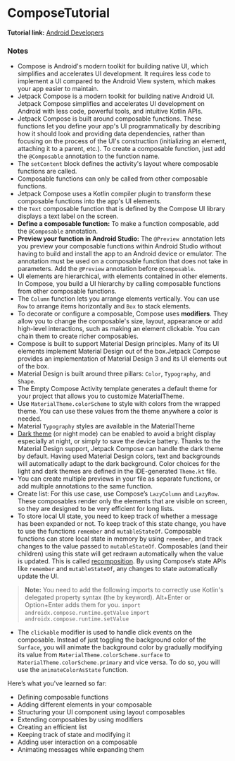 # ComposeTutorial

**Tutorial link:** [Android Developers]

### Notes

* Compose is Android's modern toolkit for building native UI, which simplifies and accelerates UI development. It requires less code to implement a UI compared to the Android View system, which makes your app easier to maintain.
* Jetpack Compose is a modern toolkit for building native Android UI. Jetpack Compose simplifies and accelerates UI development on Android with less code, powerful tools, and intuitive Kotlin APIs.
* Jetpack Compose is built around composable functions. These functions let you define your app's UI programmatically by describing how it should look and providing data dependencies, rather than focusing on the process of the UI's construction (initializing an element, attaching it to a parent, etc.). To create a composable function, just add the `@Composable` annotation to the function name.
* The `setContent` block defines the activity's layout where composable functions are called. 
* Composable functions can only be called from other composable functions.
* Jetpack Compose uses a Kotlin compiler plugin to transform these composable functions into the app's UI elements.
* the `Text` composable function that is defined by the Compose UI library displays a text label on the screen.
* **Define a composable function:** To make a function composable, add the `@Composable` annotation.
* **Preview your function in Android Studio:** The `@Preview `annotation lets you preview your composable functions within Android Studio without having to build and install the app to an Android device or emulator. The annotation must be used on a composable function that does not take in parameters. Add the `@Preview` annotation before `@Composable`.
* UI elements are hierarchical, with elements contained in other elements. In Compose, you build a UI hierarchy by calling composable functions from other composable functions.
* The `Column` function lets you arrange elements vertically. You can use `Row` to arrange items horizontally and `Box` to stack elements.
* To decorate or configure a composable, Compose uses **modifiers**. They allow you to change the composable's size, layout, appearance or add high-level interactions, such as making an element clickable. You can chain them to create richer composables. 
* Compose is built to support Material Design principles. Many of its UI elements implement Material Design out of the box.Jetpack Compose provides an implementation of Material Design 3 and its UI elements out of the box. 
* Material Design is built around three pillars: `Color`, `Typography`, and `Shape`. 
* The Empty Compose Activity template generates a default theme for your project that allows you to customize MaterialTheme.
* Use `MaterialTheme.colorScheme` to style with colors from the wrapped theme. You can use these values from the theme anywhere a color is needed.
* Material `Typography` styles are available in the MaterialTheme
* [Dark theme] (or night mode) can be enabled to avoid a bright display especially at night, or simply to save the device battery. Thanks to the Material Design support, Jetpack Compose can handle the dark theme by default. Having used Material Design colors, text and backgrounds will automatically adapt to the dark background. Color choices for the light and dark themes are defined in the IDE-generated `Theme.kt` file.
* You can create multiple previews in your file as separate functions, or add multiple annotations to the same function.
* Create list: For this use case, use Compose’s `LazyColumn` and `LazyRow`. These composables render only the elements that are visible on screen, so they are designed to be very efficient for long lists.
* To store local UI state, you need to keep track of whether a message has been expanded or not. To keep track of this state change, you have to use the functions `remember` and `mutableStateOf`. Composable functions can store local state in memory by using `remember`, and track changes to the value passed to `mutableStateOf`. Composables (and their children) using this state will get redrawn automatically when the value is updated. This is called [recomposition]. By using Compose’s state APIs like `remember` and `mutableStateOf`, any changes to state automatically update the UI.

> **Note:** You need to add the following imports to correctly use Kotlin's delegated property syntax (the by keyword). Alt+Enter or Option+Enter adds them for you.
> `import androidx.compose.runtime.getValue` 
> `import androidx.compose.runtime.setValue`

* The `clickable` modifier is used to handle click events on the composable. Instead of just toggling the background color of the `Surface`, you will animate the background color by gradually modifying its value from `MaterialTheme.colorScheme.surface` to `MaterialTheme.colorScheme.primary` and vice versa. To do so, you will use the `animateColorAsState` function.

Here’s what you've learned so far:
- Defining composable functions
- Adding different elements in your composable
- Structuring your UI component using layout composables
- Extending composables by using modifiers
- Creating an efficient list
- Keeping track of state and modifying it
- Adding user interaction on a composable
- Animating messages while expanding them


<!-- Links -->
[Android Developers]: https://developer.android.com/develop/ui/compose/tutorial
[Dark theme]: https://developer.android.com/guide/topics/ui/look-and-feel/darktheme
[recomposition]: https://developer.android.com/develop/ui/compose/mental-model#recomposition
